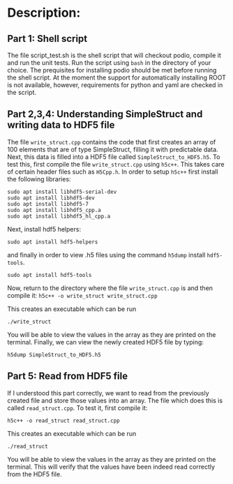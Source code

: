 # Description:

## Part 1: Shell script
The file script_test.sh is the shell script that will checkout podio, compile it and run the unit tests. Run the script using `bash` in the directory of your choice. The prequisites for installing podio should be met before running the shell script. At the moment the support for automatically installing ROOT is not available, however, requirements for python and yaml are checked in the script. 

## Part 2,3,4: Understanding SimpleStruct and writing data to HDF5 file
The file `write_struct.cpp` contains the code that first creates an array of 100 elements that are of type SimpleStruct, filling it with predictable data. Next, this data is filled into a HDF5 file called `SimpleStruct_to_HDF5.h5`. To test this, first compile the file `write_struct.cpp` using `h5c++`. This takes care of certain header files such as `H5Cpp.h`. In order to setup `h5c++` first install the following libraries:

`sudo apt install libhdf5-serial-dev`  
`sudo apt install libhdf5-dev`  
`sudo apt install libhdf5-7`  
`sudo apt install libhdf5_cpp.a`  
`sudo apt install libhdf5_hl_cpp.a`  

Next, install hdf5 helpers:

`sudo apt install hdf5-helpers`  

and finally in order to view .h5 files using the command `h5dump` install `hdf5-tools`. 

`sudo apt install hdf5-tools`  

Now, return to the directory where the file `write_struct.cpp` is and then compile it:
`h5c++ -o write_struct write_struct.cpp`  

This creates an executable which can be run 

`./write_struct`  

You will be able to view the values in the array as they are printed on the terminal. Finally, we can view the newly created HDF5 file by typing:

`h5dump SimpleStruct_to_HDF5.h5`  

## Part 5: Read from HDF5 file 
If I understood this part correctly, we want to read from the previously created file and store those values into an array. The file which does this is called `read_struct.cpp`. To test it, first compile it: 

`h5c++ -o read_struct read_struct.cpp`  

This creates an executable which can be run 

`./read_struct`  

You will be able to view the values in the array as they are printed on the terminal. This will verify that the values have been indeed read correctly from the HDF5 file. 





